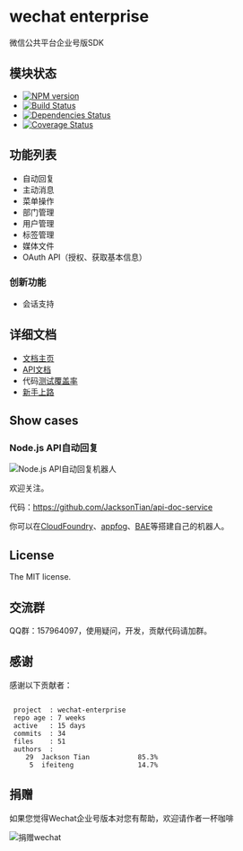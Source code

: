 wechat enterprise
=====================

微信公共平台企业号版SDK

## 模块状态
- [![NPM version](https://badge.fury.io/js/wechat-enterprise.png)](http://badge.fury.io/js/wechat-enterprise)
- [![Build Status](https://travis-ci.org/node-webot/wechat-enterprise.png?branch=master)](https://travis-ci.org/node-webot/wechat-enterprise)
- [![Dependencies Status](https://david-dm.org/node-webot/wechat-enterprise.png)](https://david-dm.org/node-webot/wechat-enterprise)
- [![Coverage Status](https://coveralls.io/repos/node-webot/wechat-enterprise/badge.png)](https://coveralls.io/r/node-webot/wechat-enterprise)

## 功能列表
- 自动回复
- 主动消息
- 菜单操作
- 部门管理
- 用户管理
- 标签管理
- 媒体文件
- OAuth API（授权、获取基本信息）

### 创新功能
- 会话支持

## 详细文档
- [文档主页](http://doxmate.cool/node-webot/wechat-enterprise/index.html)
- [API文档](http://doxmate.cool/node-webot/wechat-enterprise/api.html)
- 代码[测试覆盖率](http://node-webot.github.io/wechat-enterprise/coverage/index.html)
- [新手上路](http://doxmate.cool/node-webot/wechat-enterprise/Getting%20start.html)

## Show cases
### Node.js API自动回复

![Node.js API自动回复机器人](http://nodeapi.diveintonode.org/assets/qrcode.jpg)

欢迎关注。

代码：<https://github.com/JacksonTian/api-doc-service>

你可以在[CloudFoundry](http://www.cloudfoundry.com/)、[appfog](https://www.appfog.com/)、[BAE](http://developer.baidu.com/wiki/index.php?title=docs/cplat/rt/node.js)等搭建自己的机器人。

## License
The MIT license.

## 交流群
QQ群：157964097，使用疑问，开发，贡献代码请加群。

## 感谢
感谢以下贡献者：

```

 project  : wechat-enterprise
 repo age : 7 weeks
 active   : 15 days
 commits  : 34
 files    : 51
 authors  :
    29  Jackson Tian            85.3%
     5  ifeiteng                14.7%

```

## 捐赠
如果您觉得Wechat企业号版本对您有帮助，欢迎请作者一杯咖啡

![捐赠wechat](https://cloud.githubusercontent.com/assets/327019/2941591/2b9e5e58-d9a7-11e3-9e80-c25aba0a48a1.png)
